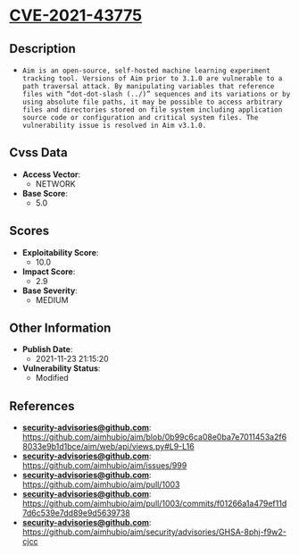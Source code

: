 
# [CVE-2021-43775](https://github.com/aimhubio/aim/blob/0b99c6ca08e0ba7e7011453a2f68033e9b1d1bce/aim/web/api/views.py#L9-L16)

## Description

- `Aim is an open-source, self-hosted machine learning experiment tracking tool. Versions of Aim prior to 3.1.0 are vulnerable to a path traversal attack. By manipulating variables that reference files with “dot-dot-slash (../)” sequences and its variations or by using absolute file paths, it may be possible to access arbitrary files and directories stored on file system including application source code or configuration and critical system files. The vulnerability issue is resolved in Aim v3.1.0.`

## Cvss Data

- **Access Vector**:
  - NETWORK
- **Base Score**:
  - 5.0

## Scores

- **Exploitability Score**:
  - 10.0
- **Impact Score**:
  - 2.9
- **Base Severity**:
  - MEDIUM

## Other Information

- **Publish Date**:
  - 2021-11-23 21:15:20
- **Vulnerability Status**:
  - Modified

## References

- **security-advisories@github.com**: https://github.com/aimhubio/aim/blob/0b99c6ca08e0ba7e7011453a2f68033e9b1d1bce/aim/web/api/views.py#L9-L16
- **security-advisories@github.com**: https://github.com/aimhubio/aim/issues/999
- **security-advisories@github.com**: https://github.com/aimhubio/aim/pull/1003
- **security-advisories@github.com**: https://github.com/aimhubio/aim/pull/1003/commits/f01266a1a479ef11d7d6c539e7dd89e9d5639738
- **security-advisories@github.com**: https://github.com/aimhubio/aim/security/advisories/GHSA-8phj-f9w2-cjcc
